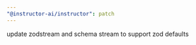 ```yaml
---
"@instructor-ai/instructor": patch
---
```


update zodstream and schema stream to support zod defaults
